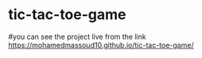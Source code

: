 # tic-tac-toe-game
#you can see the project live from the link
https://mohamedmassoud10.github.io/tic-tac-toe-game/
